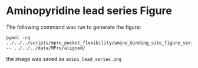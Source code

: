 # Aminopyridine lead series Figure

The following command was run to generate the figure:

```
pymol -cq ../../../scripts/mpro_pocket_flexibility/amino_binding_site_figure_series.py -- ../../../data/MPro/aligned/
```

the image was saved as `amino_lead_series.png`